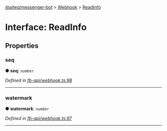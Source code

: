[@aiteq/messenger-bot](../README.md) > [Webhook](../modules/webhook.md) > [ReadInfo](../interfaces/webhook.readinfo.md)



# Interface: ReadInfo


## Properties
<a id="seq"></a>

###  seq

**●  seq**:  *`number`* 

*Defined in [fb-api/webhook.ts:98](https://github.com/aiteq/messenger-bot/blob/a540dbb/src/fb-api/webhook.ts#L98)*





___

<a id="watermark"></a>

###  watermark

**●  watermark**:  *`number`* 

*Defined in [fb-api/webhook.ts:97](https://github.com/aiteq/messenger-bot/blob/a540dbb/src/fb-api/webhook.ts#L97)*





___


